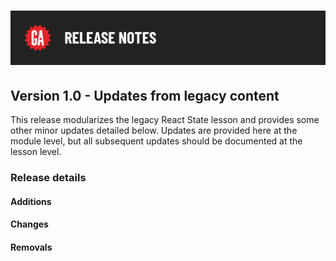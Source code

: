 # ![Release Notes](../assets/release-notes.png)

## Version 1.0 - Updates from legacy content

This release modularizes the legacy React State lesson and provides some other minor updates detailed below. Updates are provided here at the module level, but all subsequent updates should be documented at the lesson level.

### Release details

#### Additions



#### Changes



#### Removals


